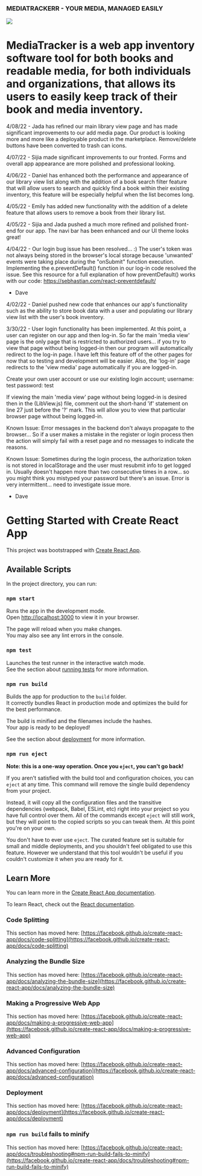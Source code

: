 ### MEDIATRACKERR - YOUR MEDIA, MANAGED EASILY

<img src="MTvid.gif">

# MediaTracker is a web app inventory software tool for both books and readable media, for both individuals and organizations, that allows its users to easily keep track of their book and media inventory.

4/08/22 - Jada has refined our main library view page and has made significant improvements to our add media page. Our product is looking more and more like a deployable product in the marketplace. Remove/delete buttons have been converted to trash can icons.

4/07/22 - Sijia made significant improvements to our fronted. Forms and overall app appearance are more polished and professional looking.

4/06/22 - Daniel has enhanced both the performance and appearance of our library view list along with the addition of a book search filter feature that will allow users to search and quickly find a book within their existing inventory, this feature will be especially helpful when the list becomes long.

4/05/22 - Emily has added new functionality with the addition of a delete feature that allows users to remove a book from their library list.

4/05/22 - Sijia and Jada pushed a much more refined and polished front-end for our app. The navi bar has been enhanced and our UI theme looks great!

4/04/22 - Our login bug issue has been resolved... :) The user's token was not always being stored in the browser's local storage because 'unwanted' events were taking place during the "onSubmit" function execution. Implementing the e.preventDefault() function in our log-in code resolved the issue. See this resource for a full explanation of how preventDefault() works with our code: https://sebhastian.com/react-preventdefault/

- Dave

4/02/22 - Daniel pushed new code that enhances our app's functionality such as the ability to store book data with a user and populating our library view list with the user's book inventory.

3/30/22 - User login functionality has been implemented. At this point, a user can register on our app and then log-in. So far the main 'media view' page is the only page that is restricted to authorized users... if you try to view that page without being logged-in then our program will automatically redirect to the log-in page. I have left this feature off of the other pages for now that so testing and development will be easier. Also, the 'log-in' page redirects to the 'view media' page automatically if you are logged-in.

Create your own user account or use our existing login account; username: test   password: test

If viewing the main 'media view' page without being logged-in is desired then in the (LibView.js) file, comment out the short-hand 'if' statement on line 27 just before the '?' mark. This will allow you to view that particular browser page without being logged-in.

Known Issue: Error messages in the backend don't always propagate to the browser... So if a user makes a mistake in the register or login process then the action will simply fail with a reset page and no messages to indicate the reasons.

Known Issue: Sometimes during the login process, the authorization token is not stored in localStorage and the user must resubmit info to get logged in. Usually doesn't happen more than two consecutive times in a row... so you might think you mistyped your password but there's an issue. Error is very intermittent... need to investigate issue more.

- Dave


















# Getting Started with Create React App

This project was bootstrapped with [Create React App](https://github.com/facebook/create-react-app).

## Available Scripts

In the project directory, you can run:

### `npm start`

Runs the app in the development mode.\
Open [http://localhost:3000](http://localhost:3000) to view it in your browser.

The page will reload when you make changes.\
You may also see any lint errors in the console.

### `npm test`

Launches the test runner in the interactive watch mode.\
See the section about [running tests](https://facebook.github.io/create-react-app/docs/running-tests) for more information.

### `npm run build`

Builds the app for production to the `build` folder.\
It correctly bundles React in production mode and optimizes the build for the best performance.

The build is minified and the filenames include the hashes.\
Your app is ready to be deployed!

See the section about [deployment](https://facebook.github.io/create-react-app/docs/deployment) for more information.

### `npm run eject`

**Note: this is a one-way operation. Once you `eject`, you can't go back!**

If you aren't satisfied with the build tool and configuration choices, you can `eject` at any time. This command will remove the single build dependency from your project.

Instead, it will copy all the configuration files and the transitive dependencies (webpack, Babel, ESLint, etc) right into your project so you have full control over them. All of the commands except `eject` will still work, but they will point to the copied scripts so you can tweak them. At this point you're on your own.

You don't have to ever use `eject`. The curated feature set is suitable for small and middle deployments, and you shouldn't feel obligated to use this feature. However we understand that this tool wouldn't be useful if you couldn't customize it when you are ready for it.

## Learn More

You can learn more in the [Create React App documentation](https://facebook.github.io/create-react-app/docs/getting-started).

To learn React, check out the [React documentation](https://reactjs.org/).

### Code Splitting

This section has moved here: [https://facebook.github.io/create-react-app/docs/code-splitting](https://facebook.github.io/create-react-app/docs/code-splitting)

### Analyzing the Bundle Size

This section has moved here: [https://facebook.github.io/create-react-app/docs/analyzing-the-bundle-size](https://facebook.github.io/create-react-app/docs/analyzing-the-bundle-size)

### Making a Progressive Web App

This section has moved here: [https://facebook.github.io/create-react-app/docs/making-a-progressive-web-app](https://facebook.github.io/create-react-app/docs/making-a-progressive-web-app)

### Advanced Configuration

This section has moved here: [https://facebook.github.io/create-react-app/docs/advanced-configuration](https://facebook.github.io/create-react-app/docs/advanced-configuration)

### Deployment

This section has moved here: [https://facebook.github.io/create-react-app/docs/deployment](https://facebook.github.io/create-react-app/docs/deployment)

### `npm run build` fails to minify

This section has moved here: [https://facebook.github.io/create-react-app/docs/troubleshooting#npm-run-build-fails-to-minify](https://facebook.github.io/create-react-app/docs/troubleshooting#npm-run-build-fails-to-minify)
